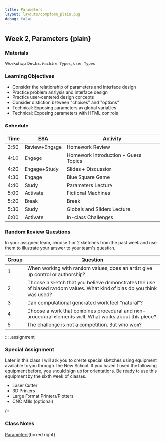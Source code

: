 ```yaml
---
title: Parameters
layout: layouts/compform_plain.pug
debug: false
---
```


## Week 2, Parameters {plain}

### Materials
Workshop Decks: `Machine Types`, `User Types`


### Learning Objectives
- Consider the relationship of parameters and interface design
- Practice problem analysis and interface design
- Practice user-centered design concepts
- Consider distiction between "choices" and "options"
- Technical: Exposing parameters as global variables
- Technical: Exposing parameters with HTML controls


### Schedule
Time    | ESA           | Activity
---     | ---           | ---
3:50    | Review+Engage | Homework Review
4:10    | Engage        | Homework Introduction + Guess Topics
4:20    | Engage+Study  | Slides + Discussion
4:30    | Engage        | Blue Square Game
4:40    | Study         | Parameters Lecture
5:00    | Activate      | Fictional Machines
5:20    | Break         | Break
5:30    | Study         | Globals and Sliders Lecture
6:00    | Activate      | In-class Challenges


### Random Review Questions

In your assigned team, choose 1 or 2 sketches from the past week and use them to illustrate your answer to your team's question.

Group   | Question
---     | ---
1       | When working with random values, does an artist give up control or authorship?
2       | Choose a sketch that you believe demonstrates the use of biased random values. What kind of bias do you think was used?
3       | Can computational generated work feel "natural"?
4       | Choose a work that combines procedural and non-procedural elements well. What works about this piece?
5       | The challenge is not a competition. But who won?


::: .assignment




### Special Assignment
Later in this class I will ask you to create special sketches using equipment available to you through The New School. If you haven’t used the following equipment before, you should sign up for orientations. Be ready to use this equipment by the sixth week of classes.

- Laser Cutter
- 3D Printers
- Large Format Printers/Plotters
- CNC Mills (optional)

/::

### Class Notes
[Parameters](./index.html){boxed right}
